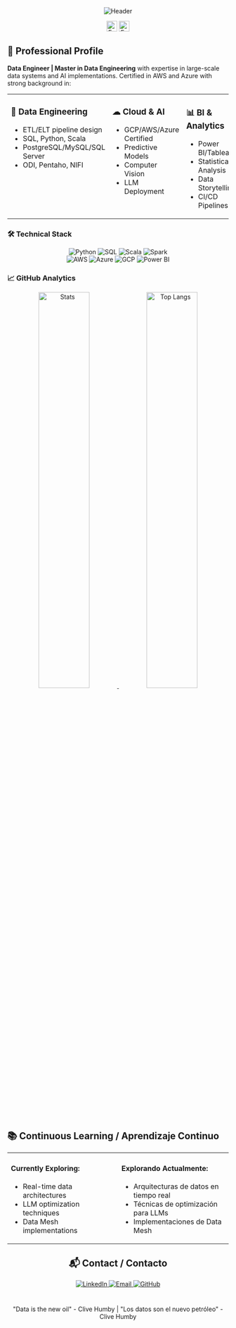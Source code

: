 <div align="center">
  <!-- Dynamic Header -->
  <img src="https://readme-typing-svg.demolab.com?font=Fira+Code&size=26&duration=3000&pause=1000&color=1E90FF&width=500&lines=Javier+Moreno;Data+Engineer+%7C+AI+Specialist;Master+in+Data+Engineering" alt="Header"/>

  <!-- Language Toggle -->
  <p>
    <a href="#english" style="text-decoration:none"><img src="https://img.shields.io/badge/🇺🇸_English-1E90FF?style=flat&logo=google-translate" alt="English" height="24"/></a>
    <a href="#espanol" style="text-decoration:none"><img src="https://img.shields.io/badge/🇪🇸_Español-1E90FF?style=flat&logo=google-translate" alt="Español" height="24"/></a>
  </p>
</div>

<!-- English Version -->
<div id="english">
<h2>🚀 Professional Profile</h2>

<p><strong>Data Engineer | Master in Data Engineering</strong> with expertise in large-scale data systems and AI implementations. Certified in AWS and Azure with strong background in:</p>

<table>
<tr>
<td width="33%" valign="top">
<h3>🔧 Data Engineering</h3>
<ul>
<li>ETL/ELT pipeline design</li>
<li>SQL, Python, Scala</li>
<li>PostgreSQL/MySQL/SQL Server</li>
<li>ODI, Pentaho, NIFI</li>
</ul>
</td>

<td width="33%" valign="top">
<h3>☁ Cloud & AI</h3>
<ul>
<li>GCP/AWS/Azure Certified</li>
<li>Predictive Models</li>
<li>Computer Vision</li>
<li>LLM Deployment</li>
</ul>
</td>

<td width="33%" valign="top">
<h3>📊 BI & Analytics</h3>
<ul>
<li>Power BI/Tableau</li>
<li>Statistical Analysis</li>
<li>Data Storytelling</li>
<li>CI/CD Pipelines</li>
</ul>
</td>
</tr>
</table>

<h3>🛠️ Technical Stack</h3>

<div align="center">
<img src="https://img.shields.io/badge/Python-3776AB?logo=python&logoColor=white" alt="Python"/>
<img src="https://img.shields.io/badge/SQL-4479A1?logo=postgresql&logoColor=white" alt="SQL"/>
<img src="https://img.shields.io/badge/Scala-DC322F?logo=scala&logoColor=white" alt="Scala"/>
<img src="https://img.shields.io/badge/Spark-E25A1C?logo=apachespark&logoColor=white" alt="Spark"/>
<br>
<img src="https://img.shields.io/badge/AWS-232F3E?logo=amazonaws&logoColor=white" alt="AWS"/>
<img src="https://img.shields.io/badge/Azure-0078D4?logo=microsoftazure&logoColor=white" alt="Azure"/>
<img src="https://img.shields.io/badge/GCP-4285F4?logo=googlecloud&logoColor=white" alt="GCP"/>
<img src="https://img.shields.io/badge/PowerBI-F2C811?logo=powerbi&logoColor=black" alt="Power BI"/>
</div>

<h3>📈 GitHub Analytics</h3>

<div align="center">
<a href="https://github.com/javiermorenof7">
<img src="https://github-readme-stats.vercel.app/api?username=javiermorenof7&show_icons=true&theme=radical" alt="Stats" width="48%"/>
<img src="https://github-readme-stats.vercel.app/api/top-langs/?username=javiermorenof7&layout=compact&theme=radical" alt="Top Langs" width="48%"/>
</a>
</div>
</div>

<!-- Spanish Version -->
<div id="espanol" style="display:none">
<h2>🚀 Perfil Profesional</h2>

<p><strong>Ingeniero de Datos | Magíster en Ingeniería de Datos</strong> con experiencia en sistemas de datos a gran escala e implementaciones de IA. Certificado en AWS y Azure con experiencia en:</p>

<table>
<tr>
<td width="33%" valign="top">
<h3>🔧 Ingeniería de Datos</h3>
<ul>
<li>Diseño de pipelines ETL/ELT</li>
<li>SQL, Python, Scala</li>
<li>PostgreSQL/MySQL/SQL Server</li>
<li>ODI, Pentaho, NIFI</li>
</ul>
</td>

<td width="33%" valign="top">
<h3>☁ Cloud & IA</h3>
<ul>
<li>Certificado en GCP/AWS/Azure</li>
<li>Modelos Predictivos</li>
<li>Visión Artificial</li>
<li>Despliegue de LLMs</li>
</ul>
</td>

<td width="33%" valign="top">
<h3>📊 BI & Análisis</h3>
<ul>
<li>Power BI/Tableau</li>
<li>Análisis Estadístico</li>
<li>Narrativa de Datos</li>
<li>Pipelines CI/CD</li>
</ul>
</td>
</tr>
</table>

<h3>🛠️ Stack Tecnológico</h3>

<div align="center">
<img src="https://img.shields.io/badge/Python-3776AB?logo=python&logoColor=white" alt="Python"/>
<img src="https://img.shields.io/badge/SQL-4479A1?logo=postgresql&logoColor=white" alt="SQL"/>
<img src="https://img.shields.io/badge/Scala-DC322F?logo=scala&logoColor=white" alt="Scala"/>
<img src="https://img.shields.io/badge/Spark-E25A1C?logo=apachespark&logoColor=white" alt="Spark"/>
<br>
<img src="https://img.shields.io/badge/AWS-232F3E?logo=amazonaws&logoColor=white" alt="AWS"/>
<img src="https://img.shields.io/badge/Azure-0078D4?logo=microsoftazure&logoColor=white" alt="Azure"/>
<img src="https://img.shields.io/badge/GCP-4285F4?logo=googlecloud&logoColor=white" alt="GCP"/>
<img src="https://img.shields.io/badge/PowerBI-F2C811?logo=powerbi&logoColor=black" alt="Power BI"/>
</div>

<h3>📊 Estadísticas GitHub</h3>

<div align="center">
<a href="https://github.com/javiermorenof7">
<img src="https://github-readme-stats.vercel.app/api?username=javiermorenof7&show_icons=true&theme=radical&locale=es" alt="Estadísticas" width="48%"/>
<img src="https://github-readme-stats.vercel.app/api/top-langs/?username=javiermorenof7&layout=compact&theme=radical&locale=es" alt="Lenguajes" width="48%"/>
</a>
</div>
</div>

<!-- Learning Section -->
<h2>📚 Continuous Learning / Aprendizaje Continuo</h2>

<table>
<tr>
<td width="50%" valign="top">
<h4>Currently Exploring:</h4>
<ul>
<li>Real-time data architectures</li>
<li>LLM optimization techniques</li>
<li>Data Mesh implementations</li>
</ul>
</td>

<td width="50%" valign="top">
<h4>Explorando Actualmente:</h4>
<ul>
<li>Arquitecturas de datos en tiempo real</li>
<li>Técnicas de optimización para LLMs</li>
<li>Implementaciones de Data Mesh</li>
</ul>
</td>
</tr>
</table>

<!-- Contact Section -->
<div align="center">
<h2>📬 Contact / Contacto</h2>

<a href="https://www.linkedin.com/in/francisco-javier-garcia-moreno-78b184166">
<img src="https://img.shields.io/badge/-LinkedIn-0A66C2?logo=linkedin&logoColor=white&style=for-the-badge" alt="LinkedIn"/>
</a>

<a href="mailto:tu@email.com">
<img src="https://img.shields.io/badge/-Email-EA4335?logo=gmail&logoColor=white&style=for-the-badge" alt="Email"/>
</a>

<a href="https://github.com/javiermorenof7">
<img src="https://img.shields.io/badge/-GitHub-181717?logo=github&logoColor=white&style=for-the-badge" alt="GitHub"/>
</a>
</div>

<!-- Footer -->
<div align="center" style="margin-top: 40px;">
<p>"Data is the new oil" - Clive Humby | "Los datos son el nuevo petróleo" - Clive Humby</p>
</div>

<script>
// Simple language toggle
document.querySelector('a[href="#english"]').addEventListener('click', function(e) {
  e.preventDefault();
  document.getElementById('english').style.display = 'block';
  document.getElementById('espanol').style.display = 'none';
});

document.querySelector('a[href="#espanol"]').addEventListener('click', function(e) {
  e.preventDefault();
  document.getElementById('english').style.display = 'none';
  document.getElementById('espanol').style.display = 'block';
});
</script>